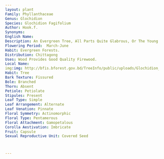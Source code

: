```yaml
---
layout: plant
Family: Phyllanthaceae
Genus: Glochidion
Species: Glochidion Fagifolium
Author: Hook.f.
Synonyms: 
English Name: 
Description: An Evergreen Tree, All Parts Quite Glabrous, Or The Young Angular Branchlets Sprinkled With A Few Bristles. Leaves Stipulate, Stipules Triangular, Petiolate, Petioles C 2-3 Mm Long, Leaf Blade Lanceolate, Sometimes Somewhat Falcate, 5-8 Cm Long, Apex Acuminate, Base Very Acute And Decurrent On The Petioles, Thinly Coriaceous, Quite Glabrous, Rather Shining On Both Surfaces, Greenish Or Brown When Dry, Lateral Veins 6-8 Pairs, Distinct On The Upper Surface, Raised On The Lower. Flowers Small, Clustered In The Axils Of The Leaves Or Above The Scars Of The Fallen Ones. Male Flowers Numerous In A Cluster, Pedicels Long, Slender, Sepals Broadly Ovate, Blunt, Imbricate, Petals Absent, Stamens 3, Connate Into A Column, Shorter Than The Sepals, Anthers 2-locular, Linear, Longitudinally Dehiscent. Female Flowers Much Smaller Than The Male Flowers, Subsessile In Dense Capitate Cluster, Calyx Shortly 6-lobed, The Lobes Ovate, Acute, Petals Absent, Ovary 4-6 Celled, Glabrous, Style Globosely 4-6 Lobed, Much Larger And Broader Than The Ovary, Glabrous, The Stylar Column Almost Conical, Thick, Short. Fruit A Capsule, Depressed-globose, Smooth, 4-6 Coccus.
Flowering Period:  March-June
Habit: Evergreen Forests.
Distribution: Chittagong
Uses: Wood Provides Good Quality Firewood.
Local Name: 
img:img: http://bfis.bforest.gov.bd/TreeInfo/public/uploads/Glochidion_fagifolium.jpg
Habit: Tree
Bark Texture: Fissured
Bole: Branched
Thorn: Absent
Petiole: Petiolate
Stipules: Present
Leaf Type: Simple
Leaf Arrangement: Alternate
Leaf Venation: Pinnate
Floral Symmetry: Actinomorphic
Floral Type: Pentamerous
Floral Attachment: Gamopetalous
Corolla Aestivation: Imbricate
Fruit: Capsule
Sexual Reproductive Unit: Covered Seed



---
```


